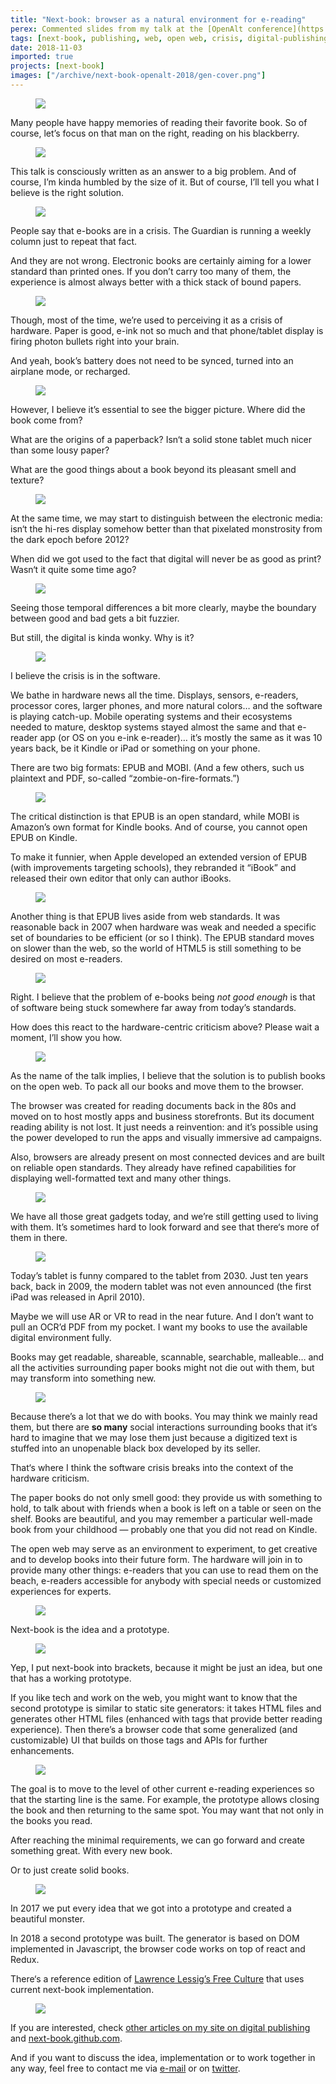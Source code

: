 ```yaml
---
title: "Next-book: browser as a natural environment for e-reading"
perex: Commented slides from my talk at the [OpenAlt conference](https://openalt.cz/2018/) in Brno (Czechia)
tags: [next-book, publishing, web, open web, crisis, digital-publishing]
date: 2018-11-03
imported: true
projects: [next-book]
images: ["/archive/next-book-openalt-2018/gen-cover.png"]
---
```


<figure>

![](nextbook-openalt-2018-comments.002.jpeg)

</figure>

Many people have happy memories of reading their favorite book. So of course, let’s focus on that 
man on the right, reading on his blackberry.

<figure>

![](nextbook-openalt-2018-comments.006.jpeg)

</figure>

This talk is consciously written as an answer to a big problem. And of course, I’m kinda humbled
by the size of it. But of course, I’ll tell you what I believe is the right solution.

<figure>

![](nextbook-openalt-2018-comments.009.jpeg)

</figure>

People say that e-books are in a crisis. The Guardian is running a weekly column just to repeat that fact.

And they are not wrong. Electronic books are certainly aiming for a lower standard than printed ones. 
If you don’t carry too many of them, the experience is almost always better with a thick stack of bound
papers.

<figure>

![](nextbook-openalt-2018-comments.015.jpeg)

</figure>

Though, most of the time, we’re used to perceiving it as a crisis of hardware. Paper is good, e-ink
not so much and that phone/tablet display is firing photon bullets right into your brain.

And yeah, book’s battery does not need to be synced, turned into an airplane mode, or recharged.

<figure>

![](nextbook-openalt-2018-comments.017.jpeg)

</figure>

However, I believe it’s essential to see the bigger picture. Where did the book come from? 

What are the origins of a paperback? Isn‘t a solid stone tablet much nicer than some lousy paper?

What are the good things about a book beyond its pleasant smell and texture?

<figure>

![](nextbook-openalt-2018-comments.019.jpeg)

</figure>

At the same time, we may start to distinguish between the electronic media: isn‘t the hi-res display somehow
better than that pixelated monstrosity from the dark epoch before 2012?

When did we got used to the fact that digital will never be as good as print? Wasn‘t it quite some time ago?

<figure>

![](nextbook-openalt-2018-comments.021.jpeg)

</figure>

Seeing those temporal differences a bit more clearly, maybe the boundary between good and bad gets a bit fuzzier.

But still, the digital is kinda wonky. Why is it?

<figure>

![](nextbook-openalt-2018-comments.024.jpeg)

</figure>

I believe the crisis is in the software.

We bathe in hardware news all the time. Displays, sensors, e-readers, processor cores,
larger phones, and more natural colors… and the software is playing catch-up. Mobile operating systems and their
ecosystems needed to mature, desktop systems stayed almost the same and that e-reader app (or OS on you e-ink e-reader)… 
it’s mostly the same as it was 10 years back, be it Kindle or iPad or something on your phone.

There are two big formats: EPUB and MOBI. (And a few others, such us plaintext and PDF, so-called “zombie-on-fire-formats.”)

<figure>

![](nextbook-openalt-2018-comments.028.jpeg)

</figure>

The critical distinction is that EPUB is an open standard, while MOBI is Amazon’s own format for Kindle books. And of course, you cannot open EPUB on Kindle.

To make it funnier, when Apple developed an extended version of EPUB (with improvements targeting schools), they rebranded it
“iBook” and released their own editor that only can author iBooks.

<figure>

![](nextbook-openalt-2018-comments.030.jpeg)

</figure>

Another thing is that EPUB lives aside from web standards. It was reasonable back in 2007 when hardware was weak and needed
a specific set of boundaries to be efficient (or so I think). The EPUB standard moves on slower than the web, so the world of HTML5 is
still something to be desired on most e-readers.

<figure>

![](nextbook-openalt-2018-comments.031.jpeg)

</figure>

Right. I believe that the problem of e-books being *not good enough* is that of software being stuck somewhere 
far away from today’s standards. 

How does this react to the hardware-centric criticism above? Please wait a moment, I’ll show you how.

<figure>

![](nextbook-openalt-2018-comments.032.jpeg)

</figure>

As the name of the talk implies, I believe that the solution is to publish books on the open web. To pack all our books
and move them to the browser.

The browser was created for reading documents back in the 80s and moved on to host mostly apps and business storefronts.
But its document reading ability is not lost. It just needs a reinvention: and it’s possible using the power developed
to run the apps and visually immersive ad campaigns.

Also, browsers are already present on most connected devices and are built on reliable open standards. They already
have refined capabilities for displaying well-formatted text and many other things.

<figure>

![](nextbook-openalt-2018-comments.034.jpeg)

</figure>

We have all those great gadgets today, and we’re still getting used to living with them. It’s sometimes hard
to look forward and see that there‘s more of them in there.

<figure>

![](nextbook-openalt-2018-comments.038.jpeg)

</figure>

Today’s tablet is funny compared to the tablet from 2030. Just ten years back, back in 2009, the modern 
tablet was not even announced (the first iPad was released in April 2010).

Maybe we will use AR or VR to read in the near future. And I don’t want to pull an OCR’d PDF from my pocket.
I want my books to use the available digital environment fully. 

Books may get readable, shareable, scannable, searchable, malleable… and all the activities surrounding
paper books might not die out with them, but may transform into something new.

<figure>

![](nextbook-openalt-2018-comments.040.jpeg)

</figure>

Because there’s a lot that we do with books. You may think we mainly read them, but there are **so many** social interactions
surrounding books that it‘s hard to imagine that we may lose them just because a digitized text is stuffed into an unopenable black box
developed by its seller.

That‘s where I think the software crisis breaks into the context of the hardware criticism. 

The paper books do not only smell good: they provide us with something to hold, to talk about with friends when a book is left 
on a table or seen on the shelf. Books are beautiful, and you may remember a particular well-made book from your childhood — probably one
that you did not read on Kindle.

The open web may serve as an environment to experiment, to get creative and to develop books into their future form.
The hardware will join in to provide many other things: e-readers that you can use to read them on the beach,
e-readers accessible for anybody with special needs or customized experiences for experts.

<figure>

![](nextbook-openalt-2018-comments.041.jpeg)

</figure>

Next-book is the idea and a prototype.

<figure>

![](nextbook-openalt-2018-comments.042.jpeg)

</figure>

Yep, I put next-book into brackets, because it might be just an idea, but one that has a working prototype.

If you like tech and work on the web, you might want to know that the second prototype is similar to static site generators: it takes HTML
files and generates other HTML files (enhanced with tags that provide better reading experience). Then there’s a browser code that some generalized 
(and customizable) UI that builds on those tags and APIs for further enhancements.

<figure>

![](nextbook-openalt-2018-comments.043.jpeg)

</figure>

The goal is to move to the level of other current e-reading experiences so that the starting line is the same.
For example, the prototype allows closing the book and then returning to the same spot. You may want that not only in the books you read.

After reaching the minimal requirements, we can go forward and create something great. With every new book.

Or to just create solid books.

<figure>

![](nextbook-openalt-2018-comments.045.jpeg)

</figure>

In 2017 we put every idea that we got into a prototype and created a beautiful monster.

In 2018 a second prototype was built. The generator is based on DOM implemented in Javascript, the browser code works on top of react and Redux.

There‘s a reference edition of [Lawrence Lessig’s Free Culture](https://next-book.github.io/free-culture/) that uses current next-book implementation.

<figure>

![](nextbook-openalt-2018-comments.048.jpeg)

</figure>

If you are interested, check [other articles on my site on digital publishing](/tags/digital-publishing) and [next-book.github.com](https://next-book.github.io).

And if you want to discuss the idea, implementation or to work together in any way, feel free to contact
me via [e-mail](mailto:honza.martinek@gmail.com) or on [twitter](https://twitter.com/endlife).




